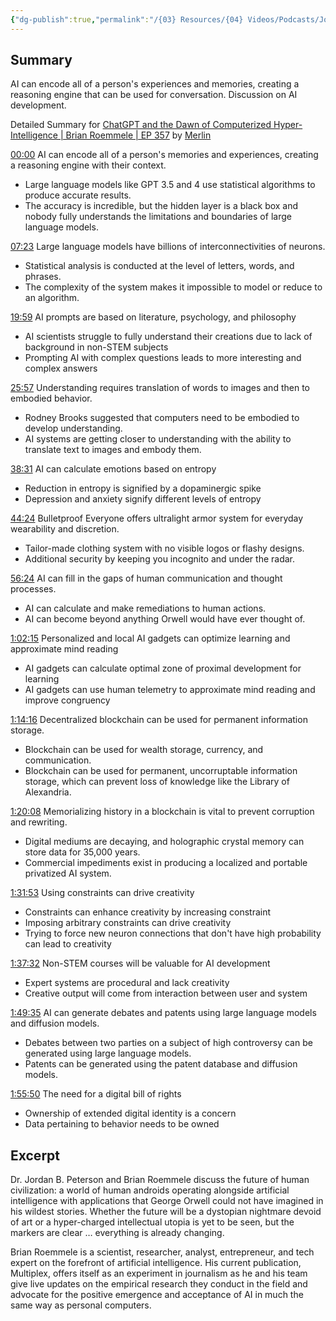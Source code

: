 ```yaml
---
{"dg-publish":true,"permalink":"/{03} Resources/{04} Videos/Podcasts/Jordan Peterson Podcast/ChatGPT and the Dawn of Computerized Hyper-Intelligence -  Brian Roemmele/","title":"ChatGPT and the Dawn of Computerized Hyper-Intelligence | Brian Roemmele | EP 357","tags":["podcast","YouTube"]}
---
```



## Summary

AI can encode all of a person's experiences and memories, creating a reasoning engine that can be used for conversation. Discussion on AI development.

Detailed Summary for [ChatGPT and the Dawn of Computerized Hyper-Intelligence | Brian Roemmele | EP 357](https://www.youtube.com/watch?v=S_E4t7tWHUY) by [Merlin](https://merlin.foyer.work/)

[00:00](https://www.youtube.com/watch?v=S_E4t7tWHUY&t=0) AI can encode all of a person's memories and experiences, creating a reasoning engine with their context.

- Large language models like GPT 3.5 and 4 use statistical algorithms to produce accurate results.
- The accuracy is incredible, but the hidden layer is a black box and nobody fully understands the limitations and boundaries of large language models.

[07:23](https://www.youtube.com/watch?v=S_E4t7tWHUY&t=443) Large language models have billions of interconnectivities of neurons.

- Statistical analysis is conducted at the level of letters, words, and phrases.
- The complexity of the system makes it impossible to model or reduce to an algorithm.

[19:59](https://www.youtube.com/watch?v=S_E4t7tWHUY&t=1199) AI prompts are based on literature, psychology, and philosophy

- AI scientists struggle to fully understand their creations due to lack of background in non-STEM subjects
- Prompting AI with complex questions leads to more interesting and complex answers

[25:57](https://www.youtube.com/watch?v=S_E4t7tWHUY&t=1557) Understanding requires translation of words to images and then to embodied behavior.

- Rodney Brooks suggested that computers need to be embodied to develop understanding.
- AI systems are getting closer to understanding with the ability to translate text to images and embody them.

[38:31](https://www.youtube.com/watch?v=S_E4t7tWHUY&t=2311) AI can calculate emotions based on entropy

- Reduction in entropy is signified by a dopaminergic spike
- Depression and anxiety signify different levels of entropy

[44:24](https://www.youtube.com/watch?v=S_E4t7tWHUY&t=2664) Bulletproof Everyone offers ultralight armor system for everyday wearability and discretion.

- Tailor-made clothing system with no visible logos or flashy designs.
- Additional security by keeping you incognito and under the radar.

[56:24](https://www.youtube.com/watch?v=S_E4t7tWHUY&t=3384) AI can fill in the gaps of human communication and thought processes.

- AI can calculate and make remediations to human actions.
- AI can become beyond anything Orwell would have ever thought of.

[1:02:15](https://www.youtube.com/watch?v=S_E4t7tWHUY&t=3735) Personalized and local AI gadgets can optimize learning and approximate mind reading

- AI gadgets can calculate optimal zone of proximal development for learning
- AI gadgets can use human telemetry to approximate mind reading and improve congruency

[1:14:16](https://www.youtube.com/watch?v=S_E4t7tWHUY&t=4456) Decentralized blockchain can be used for permanent information storage.

- Blockchain can be used for wealth storage, currency, and communication.
- Blockchain can be used for permanent, uncorruptable information storage, which can prevent loss of knowledge like the Library of Alexandria.

[1:20:08](https://www.youtube.com/watch?v=S_E4t7tWHUY&t=4808) Memorializing history in a blockchain is vital to prevent corruption and rewriting.

- Digital mediums are decaying, and holographic crystal memory can store data for 35,000 years.
- Commercial impediments exist in producing a localized and portable privatized AI system.

[1:31:53](https://www.youtube.com/watch?v=S_E4t7tWHUY&t=5513) Using constraints can drive creativity

- Constraints can enhance creativity by increasing constraint
- Imposing arbitrary constraints can drive creativity
- Trying to force new neuron connections that don't have high probability can lead to creativity

[1:37:32](https://www.youtube.com/watch?v=S_E4t7tWHUY&t=5852) Non-STEM courses will be valuable for AI development

- Expert systems are procedural and lack creativity
- Creative output will come from interaction between user and system

[1:49:35](https://www.youtube.com/watch?v=S_E4t7tWHUY&t=6575) AI can generate debates and patents using large language models and diffusion models.

- Debates between two parties on a subject of high controversy can be generated using large language models.
- Patents can be generated using the patent database and diffusion models.

[1:55:50](https://www.youtube.com/watch?v=S_E4t7tWHUY&t=6950) The need for a digital bill of rights

- Ownership of extended digital identity is a concern
- Data pertaining to behavior needs to be owned

## Excerpt

Dr. Jordan B. Peterson and Brian Roemmele discuss the future of human civilization: a world of human androids operating alongside artificial intelligence with applications that George Orwell could not have imagined in his wildest stories. Whether the future will be a dystopian nightmare devoid of art or a hyper-charged intellectual utopia is yet to be seen, but the markers are clear … everything is already changing.

Brian Roemmele is a scientist, researcher, analyst, entrepreneur, and tech expert on the forefront of artificial intelligence. His current publication, Multiplex, offers itself as an experiment in journalism as he and his team give live updates on the empirical research they conduct in the field and advocate for the positive emergence and acceptance of AI in much the same way as personal computers.
